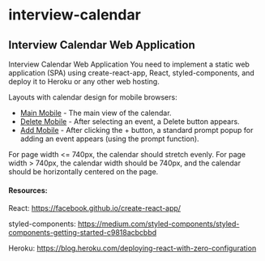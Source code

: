 # interview-calendar

## Interview Calendar Web Application

Interview Calendar Web Application
You need to implement a static web application (SPA) using create-react-app, React, styled-components, and deploy it to Heroku or any other web hosting.

Layouts with calendar design for mobile browsers:

- [Main Mobile](./1.%20Main%20Mobile@2x.png) - The main view of the calendar.
- [Delete Mobile](./2.%20Delete%20Mobile@2x.png) - After selecting an event, a Delete button appears.
- [Add Mobile](./3.%20Add%20Mobile@2x.png) - After clicking the + button, a standard prompt popup for adding an event appears (using the prompt function).

For page width <= 740px, the calendar should stretch evenly. For page width > 740px, the calendar width should be 740px, and the calendar should be horizontally centered on the page.

#### Resources:

React:
https://facebook.github.io/create-react-app/

styled-components:
https://medium.com/styled-components/styled-components-getting-started-c9818acbcbbd

Heroku:
https://blog.heroku.com/deploying-react-with-zero-configuration
